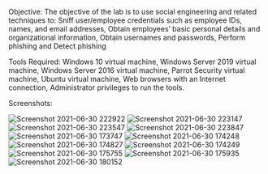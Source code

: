 Objective: The objective of the lab is to use social engineering and related techniques to: Sniff user/employee credentials such as employee IDs, names, and email addresses, Obtain employees’ basic personal details and organizational information, Obtain usernames and passwords, Perform phishing and Detect phishing

Tools Required: Windows 10 virtual machine, Windows Server 2019 virtual machine, Windows Server 2016 virtual machine, Parrot Security virtual machine, Ubuntu virtual machine, Web browsers with an Internet connection, Administrator privileges to run the tools.

Screenshots: 

![Screenshot 2021-06-30 222922](https://user-images.githubusercontent.com/86727063/153044059-bf694d7d-9030-46d0-8057-fd36437af6e0.png)
![Screenshot 2021-06-30 223147](https://user-images.githubusercontent.com/86727063/153044065-b0e5e822-9391-4b7b-8133-0c649675f03c.png)
![Screenshot 2021-06-30 223547](https://user-images.githubusercontent.com/86727063/153044067-ddd9f4a9-0703-453d-986c-201e7dc6294e.png)
![Screenshot 2021-06-30 223847](https://user-images.githubusercontent.com/86727063/153044070-ddfad6b0-4654-460f-99eb-de0aec5cba47.png)
![Screenshot 2021-06-30 173747](https://user-images.githubusercontent.com/86727063/153044075-a2a076e1-0001-4ed5-9b0f-52a5947e1154.png)
![Screenshot 2021-06-30 174248](https://user-images.githubusercontent.com/86727063/153044079-94a52df9-8934-4ce9-b7d8-50e366e945bf.png)
![Screenshot 2021-06-30 174827](https://user-images.githubusercontent.com/86727063/153044086-f285e8e5-3939-4dbb-8082-5b9a80fc9a08.png)
![Screenshot 2021-06-30 174249](https://user-images.githubusercontent.com/86727063/153044088-8faafb9b-2139-4f59-afb4-fa75b5c392f0.png)
![Screenshot 2021-06-30 175755](https://user-images.githubusercontent.com/86727063/153044091-e91bf908-20a0-4c1f-992d-f7e00fdedecb.png)
![Screenshot 2021-06-30 175935](https://user-images.githubusercontent.com/86727063/153044101-8774ddcd-cc70-4ab0-a011-98e76f973c03.png)
![Screenshot 2021-06-30 180152](https://user-images.githubusercontent.com/86727063/153044106-d49f696e-7c4a-4167-b390-3a19b224837d.png)
